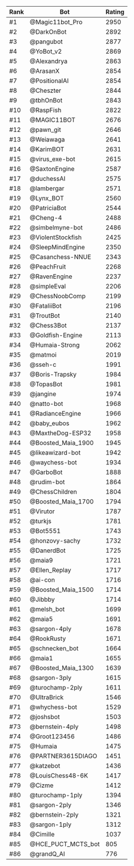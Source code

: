 Rank|Bot|Rating
---|---|---
#1|@Magic11bot_Pro|2950
#2|@DarkOnBot|2892
#3|@pangubot|2877
#4|@YoBot_v2|2869
#5|@Alexandrya|2863
#6|@ArasanX|2854
#7|@PositionalAI|2854
#8|@Cheszter|2844
#9|@tbhOnBot|2843
#10|@RaspFish|2822
#11|@MAGIC11BOT|2676
#12|@pawn_git|2646
#13|@Weiawaga|2641
#14|@KarimBOT|2631
#15|@virus_exe-bot|2615
#16|@SaxtonEngine|2587
#17|@duchessAI|2575
#18|@lambergar|2571
#19|@Lynx_BOT|2560
#20|@PatriciaBot|2544
#21|@Cheng-4|2488
#22|@simbelmyne-bot|2486
#23|@ViolentStockfish|2425
#24|@SleepMindEngine|2350
#25|@Casanchess-NNUE|2343
#26|@PeachFruit|2268
#27|@RavenEngine|2237
#28|@simpleEval|2206
#29|@ChessNoobComp|2199
#30|@FataliiBot|2196
#31|@TroutBot|2140
#32|@Chess3Bot|2137
#33|@Goldfish-Engine|2113
#34|@Humaia-Strong|2062
#35|@matmoi|2019
#36|@sseh-c|1991
#37|@Boris-Trapsky|1984
#38|@TopasBot|1981
#39|@jangine|1974
#40|@natto-bot|1968
#41|@RadianceEngine|1966
#42|@baby_eubos|1962
#43|@MaxtheDog-ESP32|1958
#44|@Boosted_Maia_1900|1945
#45|@likeawizard-bot|1942
#46|@waychess-bot|1934
#47|@GarboBot|1888
#48|@rudim-bot|1864
#49|@ChessChildren|1804
#50|@Boosted_Maia_1700|1794
#51|@Virutor|1787
#52|@turkjs|1781
#53|@Bot5551|1743
#54|@honzovy-sachy|1732
#55|@DanerdBot|1725
#56|@maia9|1721
#57|@Ellen_Replay|1717
#58|@ai-con|1716
#59|@Boosted_Maia_1500|1714
#60|@Jibbby|1714
#61|@melsh_bot|1699
#62|@maia5|1691
#63|@sargon-4ply|1678
#64|@RookRusty|1671
#65|@schnecken_bot|1664
#66|@maia1|1655
#67|@Boosted_Maia_1300|1639
#68|@sargon-3ply|1615
#69|@turochamp-2ply|1611
#70|@UltraBrick|1546
#71|@whychess-bot|1529
#72|@joshsbot|1503
#73|@bernstein-4ply|1498
#74|@Groot123456|1486
#75|@Humaia|1475
#76|@PARTNER3615DIAGO|1451
#77|@katzebot|1436
#78|@LouisChess48-6K|1417
#79|@Cizme|1412
#80|@turochamp-1ply|1394
#81|@sargon-2ply|1346
#82|@bernstein-2ply|1321
#83|@sargon-1ply|1312
#84|@Cimille|1037
#85|@HCE_PUCT_MCTS_bot|805
#86|@grandQ_AI|776
